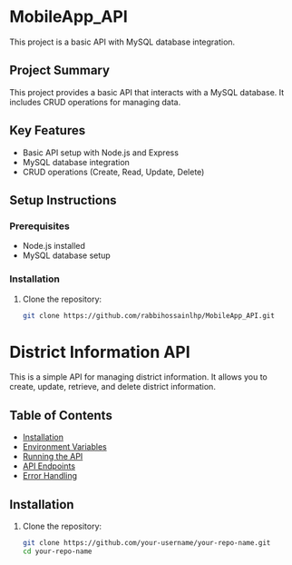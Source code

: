 # MobileApp_API

This project is a basic API with MySQL database integration.

## Project Summary

This project provides a basic API that interacts with a MySQL database. It includes CRUD operations for managing data.

## Key Features

- Basic API setup with Node.js and Express
- MySQL database integration
- CRUD operations (Create, Read, Update, Delete)

## Setup Instructions

### Prerequisites
  
- Node.js installed
- MySQL database setup

### Installation

1. Clone the repository:
   ```sh
   git clone https://github.com/rabbihossainlhp/MobileApp_API.git


# District Information API

This is a simple API for managing district information. It allows you to create, update, retrieve, and delete district information.

## Table of Contents

- [Installation](#installation)
- [Environment Variables](#environment-variables)
- [Running the API](#running-the-api)
- [API Endpoints](#api-endpoints)
- [Error Handling](#error-handling)

## Installation

1. Clone the repository:

   ```bash
   git clone https://github.com/your-username/your-repo-name.git
   cd your-repo-name 